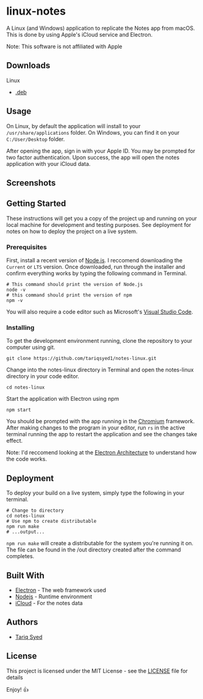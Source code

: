 
# linux-notes
A Linux (and Windows) application to replicate the Notes app from macOS. This is done by using Apple's iCloud service and Electron.


Note: This software is not affiliated with Apple

## Downloads
Linux
- [.deb](http://www.mediafire.com/file/2o1qiumu1lq2bqs/notes-linux_1.0.0_amd64.deb/file)

## Usage
On Linux, by default the application will install to your `/usr/share/applications` folder.
On Windows, you can find it on your `C:/User/Desktop` folder.

After opening the app, sign in with your Apple ID. You may be prompted for two factor authentication. Upon success, the app will open the notes application with your iCloud data.

## Screenshots


## Getting Started

These instructions will get you a copy of the project up and running on your local machine for development and testing purposes. See deployment for notes on how to deploy the project on a live system.

### Prerequisites

First, install a recent version of [Node.js](https://nodejs.org/en/download/). I reccomend downloading the `Current` or `LTS` version. Once downloaded, run through the installer and confirm everything works by typing the following command in Terminal.
```
# This command should print the version of Node.js
node -v
# this command should print the version of npm
npm -v
```

You will also require a code editor such as Microsoft's [Visual Studio Code](https://code.visualstudio.com/download).

### Installing

To get the development environment running, clone the repository to your computer using git.

```
git clone https://github.com/tariqsyed1/notes-linux.git
```

Change into the notes-linux directory in Terminal and open the notes-linux directory in your code editor.

```
cd notes-linux
```
Start the application with Electron using npm

```
npm start
```

You should be prompted with the app running in the [Chromium](https://en.wikipedia.org/wiki/Chromium_(web_browser)) framework. 
After making changes to the program in your editor, run `rs` in the active terminal running the app to restart the application and see the changes take effect.

Note: I'd reccomend looking at the [Electron Architecture](https://www.electronjs.org/docs/tutorial/application-architecture) to understand how the code works.

## Deployment

To deploy your build on a live system, simply type the following in your terminal.
```
# Change to directory
cd notes-linux
# Use npm to create distributable 
npm run make
# ...output...
```
`npm run make` will create a distributable for the system you're running it on. The file can be found in the /out directory created after the command completes.

## Built With

* [Electron](https://www.electronjs.org/) - The web framework used
* [Nodejs](https://nodejs.org) - Runtime environment
* [iCloud](https://apple,ca/icloud) - For the notes data

## Authors

* [Tariq Syed](https://github.com/tariqsyed1)


## License

This project is licensed under the MIT License - see the [LICENSE](LICENSE) file for details

Enjoy! :+1:
